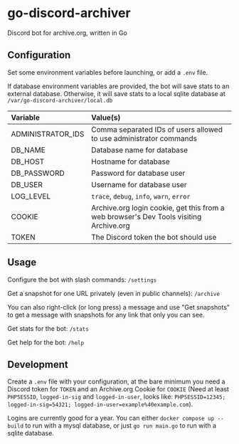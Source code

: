 # go-discord-archiver

Discord bot for archive.org, written in Go

## Configuration

Set some environment variables before launching, or add a `.env` file.

If database environment variables are provided, the bot will save stats to an external database.
Otherwise, it will save stats to a local sqlite database at `/var/go-discord-archiver/local.db`

| Variable          | Value(s)                                                                               |
| :---------------- | :------------------------------------------------------------------------------------- |
| ADMINISTRATOR_IDS | Comma separated IDs of users allowed to use administrator commands                     |
| DB_NAME           | Database name for database                                                             |
| DB_HOST           | Hostname for database                                                                  |
| DB_PASSWORD       | Password for database user                                                             |
| DB_USER           | Username for database user                                                             |
| LOG_LEVEL         | `trace`, `debug`, `info`, `warn`, `error`                                              |
| COOKIE            | Archive.org login cookie, get this from a web browser's Dev Tools visiting Archive.org |
| TOKEN             | The Discord token the bot should use                                                   |

## Usage

Configure the bot with slash commands:
`/settings`

Get a snapshot for one URL privately (even in public channels):
`/archive`

You can also right-click (or long press) a message and use "Get snapshots" to get a message with snapshots for any link that only you can see.

Get stats for the bot:
`/stats`

Get help for the bot:
`/help`

## Development

Create a `.env` file with your configuration, at the bare minimum you need
a Discord token for `TOKEN` and an Archive.org Cookie for `COOKIE` (Need at least `PHPSESSID`, `logged-in-sig` and `logged-in-user`, looks like: `PHPSESSID=12345; logged-in-sig=54321; logged-in-user=example%40example.com`).

Logins are currently good for a year.
You can either `docker compose up --build` to run with a mysql database, or just `go run main.go` to run with a sqlite database.
